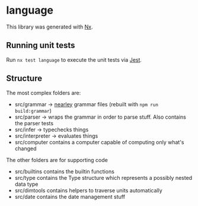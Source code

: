 # language

This library was generated with [Nx](https://nx.dev).

## Running unit tests

Run `nx test language` to execute the unit tests via [Jest](https://jestjs.io).


## Structure

The most complex folders are:

 - src/grammar -> [nearley](https://www.npmjs.com/package/nearley) grammar files (rebuilt with `npm run build:grammar`)
 - src/parser -> wraps the grammar in order to parse stuff. Also contains the parser tests
 - src/infer -> typechecks things
 - src/interpreter -> evaluates things
 - src/computer contains a computer capable of computing only what's changed

The other folders are for supporting code

 - src/builtins contains the builtin functions
 - src/type contains the Type structure which represents a possibly nested data type
 - src/dimtools contains helpers to traverse units automatically
 - src/date contains the date management stuff